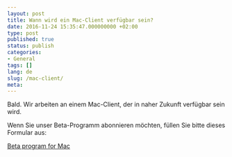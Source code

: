 ```yaml
---
layout: post
title: Wann wird ein Mac-Client verfügbar sein?
date: 2016-11-24 15:35:47.000000000 +02:00
type: post
published: true
status: publish
categories:
- General
tags: []
lang: de
slug: /mac-client/
meta:
---
```


Bald. Wir arbeiten an einem Mac-Client, der in naher Zukunft verfügbar sein wird.

Wenn Sie unser Beta-Programm abonnieren möchten, füllen Sie bitte dieses Formular aus:

[Beta program for Mac](https://bluemail.me/desktop/mac/)
